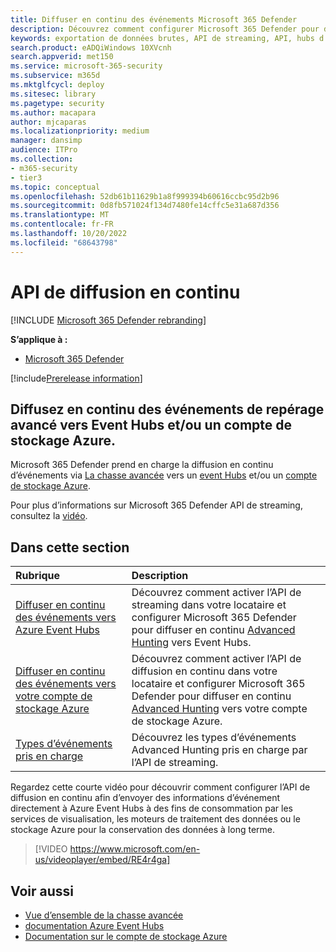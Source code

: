 ```yaml
---
title: Diffuser en continu des événements Microsoft 365 Defender
description: Découvrez comment configurer Microsoft 365 Defender pour diffuser en continu des événements Advanced Hunting vers Event Hubs ou un compte de stockage Azure
keywords: exportation de données brutes, API de streaming, API, hubs d’événements, stockage Azure, compte de stockage, repérage avancé, partage de données brutes
search.product: eADQiWindows 10XVcnh
search.appverid: met150
ms.service: microsoft-365-security
ms.subservice: m365d
ms.mktglfcycl: deploy
ms.sitesec: library
ms.pagetype: security
ms.author: macapara
author: mjcaparas
ms.localizationpriority: medium
manager: dansimp
audience: ITPro
ms.collection:
- m365-security
- tier3
ms.topic: conceptual
ms.openlocfilehash: 52db61b11629b1a8f999394b60616ccbc95d2b96
ms.sourcegitcommit: 0d8fb571024f134d7480fe14cffc5e31a687d356
ms.translationtype: MT
ms.contentlocale: fr-FR
ms.lasthandoff: 10/20/2022
ms.locfileid: "68643798"
---
```

# <a name="streaming-api"></a>API de diffusion en continu

[!INCLUDE [Microsoft 365 Defender rebranding](../../includes/microsoft-defender.md)]

**S’applique à :**
- [Microsoft 365 Defender](https://go.microsoft.com/fwlink/?linkid=2118804)

[!include[Prerelease information](../../includes/prerelease.md)]

## <a name="stream-advanced-hunting-events-to-event-hubs-andor-azure-storage-account"></a>Diffusez en continu des événements de repérage avancé vers Event Hubs et/ou un compte de stockage Azure.

Microsoft 365 Defender prend en charge la diffusion en continu d’événements via [La chasse avancée](../defender/advanced-hunting-overview.md) vers un [event Hubs](/azure/event-hubs/) et/ou un [compte de stockage Azure](/azure/event-hubs/).

Pour plus d’informations sur Microsoft 365 Defender API de streaming, consultez la [vidéo](https://www.microsoft.com/en-us/videoplayer/embed/RE4r4ga).

## <a name="in-this-section"></a>Dans cette section

Rubrique | Description
:---|:---
[Diffuser en continu des événements vers Azure Event Hubs](streaming-api-event-hub.md)| Découvrez comment activer l’API de streaming dans votre locataire et configurer Microsoft 365 Defender pour diffuser en continu [Advanced Hunting](../defender/advanced-hunting-overview.md) vers Event Hubs.
[Diffuser en continu des événements vers votre compte de stockage Azure](streaming-api-storage.md)| Découvrez comment activer l’API de diffusion en continu dans votre locataire et configurer Microsoft 365 Defender pour diffuser en continu [Advanced Hunting](advanced-hunting-overview.md) vers votre compte de stockage Azure.
[Types d’événements pris en charge](supported-event-types.md) | Découvrez les types d’événements Advanced Hunting pris en charge par l’API de streaming.

Regardez cette courte vidéo pour découvrir comment configurer l’API de diffusion en continu afin d’envoyer des informations d’événement directement à Azure Event Hubs à des fins de consommation par les services de visualisation, les moteurs de traitement des données ou le stockage Azure pour la conservation des données à long terme.  
> [!VIDEO https://www.microsoft.com/en-us/videoplayer/embed/RE4r4ga]

## <a name="related-topics"></a>Voir aussi
- [Vue d’ensemble de la chasse avancée](../defender/advanced-hunting-overview.md)
- [documentation Azure Event Hubs](/azure/event-hubs/)
- [Documentation sur le compte de stockage Azure](/azure/storage/common/storage-account-overview)
